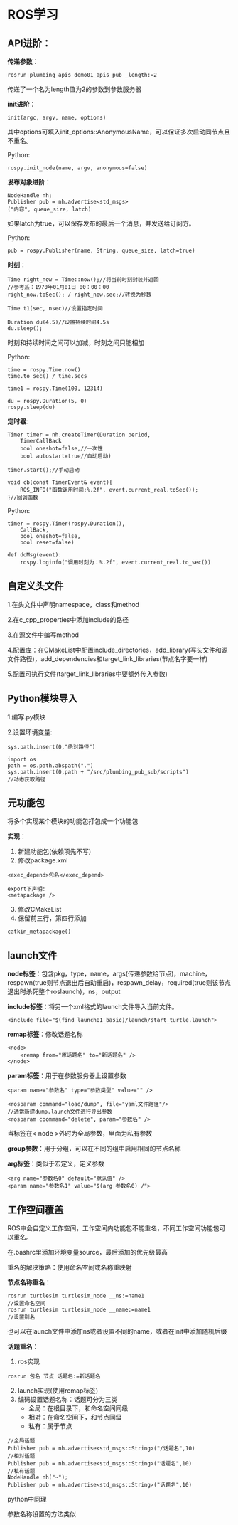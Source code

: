 # ROS学习
## API进阶：
**传递参数**：
```
rosrun plumbing_apis demo01_apis_pub _length:=2
```
传递了一个名为length值为2的参数到参数服务器

**init进阶**：
```
init(argc, argv, name, options)
```
其中options可填入init_options::AnonymousName，可以保证多次启动同节点且不重名。

Python:
```
rospy.init_node(name, argv, anonymous=false)
```

**发布对象进阶**：
```
NodeHandle nh;
Publisher pub = nh.advertise<std_msgs>
("内容", queue_size, latch)
```
如果latch为true，可以保存发布的最后一个消息，并发送给订阅方。

Python:
```
pub = rospy.Publisher(name, String, queue_size, latch=true)
```
**时刻**：
```
Time right_now = Time::now();//将当前时刻封装并返回
//参考系：1970年01月01日 00：00：00
right_now.toSec(); / right_now.sec;//转换为秒数

Time t1(sec, nsec)//设置指定时间

Duration du(4.5)//设置持续时间4.5s
du.sleep();
```
时刻和持续时间之间可以加减，时刻之间只能相加

Python:
```
time = rospy.Time.now()
time.to_sec() / time.secs

time1 = rospy.Time(100, 12314)

du = rospy.Duration(5, 0)
rospy.sleep(du)
```
**定时器**:
```
Timer timer = nh.createTimer(Duration period, 
    TimerCallBack
    bool oneshot=false,//一次性
    bool autostart=true//自动启动)

timer.start();//手动启动

void cb(const TimerEvent& event){
    ROS_INFO("函数调用时间:%.2f", event.current_real.toSec());
}//回调函数
```

Python:
```
timer = rospy.Timer(rospy.Duration(), 
    CallBack,
    bool oneshot=false,
    bool reset=false)

def doMsg(event):
    rospy.loginfo("调用时刻为：%.2f", event.current_real.to_sec())
```

## 自定义头文件
1.在头文件中声明namespace，class和method

2.在c_cpp_properties中添加include的路径

3.在源文件中编写method

4.配置库：在CMakeList中配置include_directories，add_library(写头文件和源文件路径)，add_dependencies和target_link_libraries(节点名字要一样)

5.配置可执行文件(target_link_libraries中要额外传入参数)

## Python模块导入
1.编写.py模块

2.设置环境变量:
```
sys.path.insert(0,"绝对路径")

import os
path = os.path.abspath(".")
sys.path.insert(0,path + "/src/plumbing_pub_sub/scripts")
//动态获取路径
```

## 元功能包
将多个实现某个模块的功能包打包成一个功能包

**实现**：
1. 新建功能包(依赖项先不写)
2. 修改package.xml
```
<exec_depend>包名</exec_depend>

export下声明:
<metapackage />
```
3. 修改CMakeList
4. 保留前三行，第四行添加
```
catkin_metapackage()
```

## launch文件
**node标签**：包含pkg，type，name，args(传递参数给节点)，machine，respawn(true则节点退出后自动重启)，respawn_delay，required(true则该节点退出时杀死整个roslaunch)，ns，output

**include标签**：将另一个xml格式的launch文件导入当前文件。
```
<include file="$(find launch01_basic)/launch/start_turtle.launch">
```

**remap标签**：修改话题名称
```
<node>
    <remap from="原话题名" to="新话题名" />
</node>
```

**param标签**：用于在参数服务器上设置参数
```
<param name="参数名" type="参数类型" value="" />

<rosparam command="load/dump", file="yaml文件路径"/>
//通常新建dump.launch文件进行导出参数
<rosparam coommand="delete", param="参数名" />
```
当标签在< node >外时为全局参数，里面为私有参数

**group参数**：用于分组，可以在不同的组中启用相同的节点名称

**arg标签**：类似于宏定义，定义参数
```
<arg name="参数名0" default="默认值" />
<param name="参数名1" value="$(arg 参数名0) /">
```

## 工作空间覆盖
ROS中会自定义工作空间，工作空间内功能包不能重名，不同工作空间功能包可以重名。

在.bashrc里添加环境变量source，最后添加的优先级最高

重名的解决策略：使用命名空间或名称重映射

**节点名称重名**：
```
rosrun turtlesim turtlesim_node __ns:=name1
//设置命名空间
rosrun turtlesim turtlesim_node __name:=name1
//设置别名
```
也可以在launch文件中添加ns或者设置不同的name，或者在init中添加随机后缀

**话题重名**：
1. ros实现
```
rosrun 包名 节点 话题名:=新话题名
```

2. launch实现(使用remap标签)
3. 编码设置话题名称：话题可分为三类
   * 全局：在根目录下，和命名空间同级
   * 相对：在命名空间下，和节点同级
   * 私有：属于节点
```
//全局话题
Publisher pub = nh.advertise<std_msgs::String>("/话题名",10)
//相对话题
Publisher pub = nh.advertise<std_msgs::String>("话题名",10)
//私有话题
NodeHandle nh("~");
Publisher pub = nh.advertise<std_msgs::String>("话题名",10)
```
python中同理

参数名称设置的方法类似